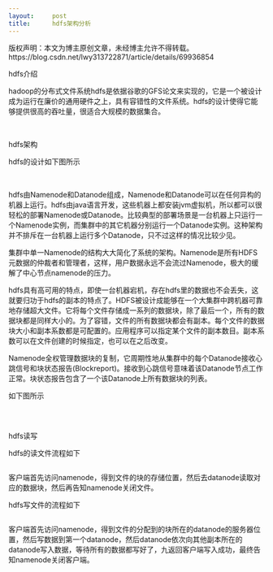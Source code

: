 ```yaml
---
layout:     post
title:      hdfs架构分析
---
```

<div id="article_content" class="article_content clearfix csdn-tracking-statistics" data-pid="blog" data-mod="popu_307" data-dsm="post">
								<div class="article-copyright">
					版权声明：本文为博主原创文章，未经博主允许不得转载。					https://blog.csdn.net/lwy313722871/article/details/69936854				</div>
								            <link rel="stylesheet" href="https://csdnimg.cn/release/phoenix/template/css/ck_htmledit_views-f76675cdea.css">
						<div class="htmledit_views" id="content_views">
                
<p class="p1">hdfs<span class="s1">介绍</span></p>
<p class="p3"><span class="s2">hadoop</span>的分布式文件系统<span class="s2">hdfs</span>是依据谷歌的<span class="s2">GFS</span>论文来实现的，它是一个被设计成为运行在廉价的通用硬件之上，具有容错性的文件系统。<span class="s2">hdfs</span>的设计使得它能够提供很高的吞吐量，很适合大规模的数据集合。</p>
<p class="p2"><br></p>
<p class="p1">hdfs<span class="s1">架构</span></p>
<p class="p3"><span class="s2">hdfs</span>的设计如下图所示</p>
<p class="p2"><br><img src="https://img-blog.csdn.net/20170409220134968?watermark/2/text/aHR0cDovL2Jsb2cuY3Nkbi5uZXQvc2Fud2VueXVibG9n/font/5a6L5L2T/fontsize/400/fill/I0JBQkFCMA==/dissolve/70/gravity/Center" alt=""><br></p>
<p class="p3"><span class="s2">hdfs</span>由<span class="s2">Namenode</span>和<span class="s2">Datanode</span>组成，<span class="s2">Namenode</span>和<span class="s2">Datanode</span>可以在任何异构的机器上运行。hdfs由java语言开发，这些机器上都安装jvm虚拟机，所以都可以很轻松的部署<span class="s2">Namenode</span>或<span class="s2">Datanode</span>。比较典型的部署场景是一台机器上只运行一个<span class="s2">Namenode</span>实例，而集群中的其它机器分别运行一个<span class="s2">Datanode</span>实例。这种架构并不排斥在一台机器上运行多个<span class="s2">Datanode</span>，只不过这样的情况比较少见。</p>
<p class="p3">集群中单一<span class="s2">Namenode</span>的结构大大简化了系统的架构。<span class="s2">Namenode</span>是所有<span class="s2">HDFS</span>元数据的仲裁者和管理者，这样，用户数据永远不会流过<span class="s2">Namenode</span>，极大的缓解了中心节点<span class="s2">namenode</span>的压力。</p>
<p class="p3"><span class="s2">hdfs</span>具有高可用的特点，即使一台机器宕机，存在<span class="s2">hdfs</span>里的数据也不会丢失，这就要归功于<span class="s2">hdfs</span>的副本的特点了。<span class="s2">HDFS</span>被设计成能够在一个大集群中跨机器可靠地存储超大文件。它将每个文件存储成一系列的数据块，除了最后一个，所有的数据块都是同样大小的。为了容错，文件的所有数据块都会有副本。每个文件的数据块大小和副本系数都是可配置的。应用程序可以指定某个文件的副本数目。副本系数可以在文件创建的时候指定，也可以在之后改变。</p>
<p class="p3"><span class="s2">Namenode</span>全权管理数据块的复制，它周期性地从集群中的每个<span class="s2">Datanode</span>接收心跳信号和块状态报告<span class="s2">(Blockreport)</span>。接收到心跳信号意味着该<span class="s2">Datanode</span>节点工作正常。块状态报告包含了一个该<span class="s2">Datanode</span>上所有数据块的列表。</p>
<p class="p3">如下图所示</p>
<p class="p2"><img src="https://img-blog.csdn.net/20170409220219132?watermark/2/text/aHR0cDovL2Jsb2cuY3Nkbi5uZXQvc2Fud2VueXVibG9n/font/5a6L5L2T/fontsize/400/fill/I0JBQkFCMA==/dissolve/70/gravity/Center" alt=""><br></p>
<p class="p2"><br></p>
<p class="p1">hdfs<span class="s1">读写</span></p>
<p class="p3"><span class="s2">hdfs</span>的读文件流程如下</p>
<p class="p2"><img src="https://img-blog.csdn.net/20170409220330680?watermark/2/text/aHR0cDovL2Jsb2cuY3Nkbi5uZXQvc2Fud2VueXVibG9n/font/5a6L5L2T/fontsize/400/fill/I0JBQkFCMA==/dissolve/70/gravity/Center" alt=""><br></p>
<p class="p3">客户端首先访问<span class="s2">namenode</span>，得到文件的块的存储位置，然后去<span class="s2">datanode</span>读取对应的数据块，然后再告知<span class="s2">namenode</span>关闭文件。</p>
<p class="p3"><span class="s2">hdfs</span>写文件的流程如下</p>
<p class="p2"><img src="https://img-blog.csdn.net/20170409220346009?watermark/2/text/aHR0cDovL2Jsb2cuY3Nkbi5uZXQvc2Fud2VueXVibG9n/font/5a6L5L2T/fontsize/400/fill/I0JBQkFCMA==/dissolve/70/gravity/Center" alt=""><br></p>
<p class="p3">客户端首先访问<span class="s2">namenode</span>，得到文件的分配到的块所在的<span class="s2">datanode</span>的服务器位置，然后写数据到第一个<span class="s2">datanode</span>，然后<span class="s2">datanode</span>依次向其他副本所在的<span class="s2">datanode</span>写入数据，等待所有的数据都写好了，九返回客户端写入成功，最终告知<span class="s2">namenode</span>关闭客户端。</p>
            </div>
                </div>
